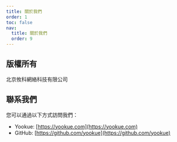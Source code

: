 ```yaml
---
title: 關於我們
order: 1
toc: false
nav:
  title: 關於我們
  order: 9
---
```


## 版權所有

北京攸科網絡科技有限公司

## 聯系我們

您可以通過以下方式訪問我們：

- Yookue: [https://yookue.com](https://yookue.com)
- GitHub: [https://github.com/yookue](https://github.com/yookue)
